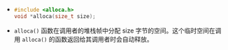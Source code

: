 - ``` c
  #include <alloca.h>
  void *alloca(size_t size);
  ```
- `alloca()` 函数在调用者的堆栈帧中分配 size 字节的空间。这个临时空间在调用 `alloca()` 的函数返回给其调用者时会自动释放。
